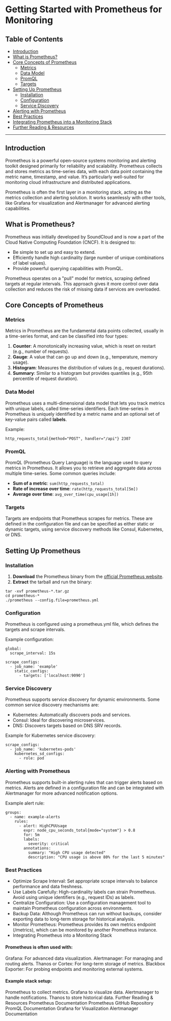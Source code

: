 # Getting Started with Prometheus for Monitoring

## Table of Contents
- [Introduction](#introduction)
- [What is Prometheus?](#what-is-prometheus)
- [Core Concepts of Prometheus](#core-concepts-of-prometheus)
  - [Metrics](#metrics)
  - [Data Model](#data-model)
  - [PromQL](#promql)
  - [Targets](#targets)
- [Setting Up Prometheus](#setting-up-prometheus)
  - [Installation](#installation)
  - [Configuration](#configuration)
  - [Service Discovery](#service-discovery)
- [Alerting with Prometheus](#alerting-with-prometheus)
- [Best Practices](#best-practices)
- [Integrating Prometheus into a Monitoring Stack](#integrating-prometheus-into-a-monitoring-stack)
- [Further Reading & Resources](#further-reading--resources)

---

## Introduction

Prometheus is a powerful open-source systems monitoring and alerting toolkit designed primarily for reliability and scalability. Prometheus collects and stores metrics as time-series data, with each data point containing the metric name, timestamp, and value. It’s particularly well-suited for monitoring cloud infrastructure and distributed applications.

Prometheus is often the first layer in a monitoring stack, acting as the metrics collection and alerting solution. It works seamlessly with other tools, like Grafana for visualization and Alertmanager for advanced alerting capabilities.

## What is Prometheus?

Prometheus was initially developed by SoundCloud and is now a part of the Cloud Native Computing Foundation (CNCF). It is designed to:
- Be simple to set up and easy to extend.
- Efficiently handle high cardinality (large number of unique combinations of label values).
- Provide powerful querying capabilities with PromQL.

Prometheus operates on a "pull" model for metrics, scraping defined targets at regular intervals. This approach gives it more control over data collection and reduces the risk of missing data if services are overloaded.

## Core Concepts of Prometheus

### Metrics

Metrics in Prometheus are the fundamental data points collected, usually in a time-series format, and can be classified into four types:

1. **Counter**: A monotonically increasing value, which is reset on restart (e.g., number of requests).
2. **Gauge**: A value that can go up and down (e.g., temperature, memory usage).
3. **Histogram**: Measures the distribution of values (e.g., request durations).
4. **Summary**: Similar to a histogram but provides quantiles (e.g., 95th percentile of request duration).

### Data Model

Prometheus uses a multi-dimensional data model that lets you track metrics with unique labels, called time-series identifiers. Each time-series in Prometheus is uniquely identified by a metric name and an optional set of key-value pairs called **labels**.

Example:
```
http_requests_total{method="POST", handler="/api"} 2307
```

### PromQL

PromQL (Prometheus Query Language) is the language used to query metrics in Prometheus. It allows you to retrieve and aggregate data across multiple time-series. Some common queries include:

- **Sum of a metric**: `sum(http_requests_total)`
- **Rate of increase over time**: `rate(http_requests_total[5m])`
- **Average over time**: `avg_over_time(cpu_usage[1h])`

### Targets

Targets are endpoints that Prometheus scrapes for metrics. These are defined in the configuration file and can be specified as either static or dynamic targets, using service discovery methods like Consul, Kubernetes, or DNS.

## Setting Up Prometheus

### Installation

1. **Download** the Prometheus binary from the [official Prometheus website](https://prometheus.io/download/).
2. **Extract** the tarball and run the binary:

```
tar -xvf prometheus-*.tar.gz
cd prometheus-*
./prometheus --config.file=prometheus.yml
```


### Configuration
Prometheus is configured using a prometheus.yml file, which defines the targets and scrape intervals.

Example configuration:

```
global:
  scrape_interval: 15s

scrape_configs:
  - job_name: 'example'
    static_configs:
      - targets: ['localhost:9090']
```

### Service Discovery
Prometheus supports service discovery for dynamic environments. Some common service discovery mechanisms are:

- Kubernetes: Automatically discovers pods and services.
- Consul: Ideal for discovering microservices.
- DNS: Discovers targets based on DNS SRV records.

Example for Kubernetes service discovery:

```
scrape_configs:
  - job_name: 'kubernetes-pods'
    kubernetes_sd_configs:
      - role: pod
```

### Alerting with Prometheus

Prometheus supports built-in alerting rules that can trigger alerts based on metrics. Alerts are defined in a configuration file and can be integrated with Alertmanager for more advanced notification options.

Example alert rule:

```
groups:
  - name: example-alerts
    rules:
      - alert: HighCPUUsage
        expr: node_cpu_seconds_total{mode="system"} > 0.8
        for: 5m
        labels:
          severity: critical
        annotations:
          summary: "High CPU usage detected"
          description: "CPU usage is above 80% for the last 5 minutes"
```

### Best Practices
- Optimize Scrape Interval: Set appropriate scrape intervals to balance performance and data freshness.
- Use Labels Carefully: High-cardinality labels can strain Prometheus. Avoid using unique identifiers (e.g., request IDs) as labels.
- Centralize Configuration: Use a configuration management tool to maintain Prometheus configuration across environments.
- Backup Data: Although Prometheus can run without backups, consider exporting data to long-term storage for historical analysis.
- Monitor Prometheus: Prometheus provides its own metrics endpoint (/metrics), which can be monitored by another Prometheus instance.
- Integrating Prometheus into a Monitoring Stack


#### Prometheus is often used with:
  
Grafana: For advanced data visualization.
Alertmanager: For managing and routing alerts.
Thanos or Cortex: For long-term storage of metrics.
Blackbox Exporter: For probing endpoints and monitoring external systems.



#### Example stack setup:

Prometheus to collect metrics.
Grafana to visualize data.
Alertmanager to handle notifications.
Thanos to store historical data.
Further Reading & Resources
Prometheus Documentation
Prometheus GitHub Repository
PromQL Documentation
Grafana for Visualization
Alertmanager Documentation

